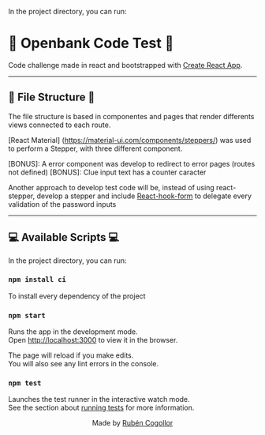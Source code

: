 In the project directory, you can run:

# :tropical_drink: Openbank Code Test :tropical_drink:

Code challenge made in react and bootstrapped with [Create React App](https://github.com/facebook/create-react-app).

<hr>

## :file_folder: File Structure :file_folder:

The file structure is based in componentes and pages that render differents views connected to each route.

[React Material] (https://material-ui.com/components/steppers/) was used to perform a Stepper, with three different <Step> component.

[BONUS]: A error component was develop to redirect to error pages (routes not defined)
[BONUS]: Clue input text has a counter caracter

Another approach to develop test code will be, instead of using react-stepper, develop a stepper and include [React-hook-form](https://react-hook-form.com/) to delegate every validation of the password inputs

<hr>

## :computer: Available Scripts :computer:

In the project directory, you can run:

### `npm install ci`

To install every dependency of the project

### `npm start`

Runs the app in the development mode.<br>
Open [http://localhost:3000](http://localhost:3000) to view it in the browser.

The page will reload if you make edits.<br>
You will also see any lint errors in the console.

### `npm test`

Launches the test runner in the interactive watch mode.<br>
See the section about [running tests](https://facebook.github.io/create-react-app/docs/running-tests) for more information.

<p style="text-align: center;"> Made by <a href="https://github.com/mrcogollor">Rubén Cogollor</a></p>
